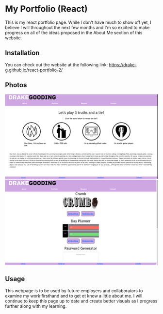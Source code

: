 # My Portfolio (React)

This is my react portfolio page. While I don't have much to show off yet, 
I believe I will throughout the next few months and I'm so excited to make 
progress on all of the ideas proposed in the About Me section of this website.

## Installation

You can check out the website at the following link: https://drake-g.github.io/react-portfolio-2/

## Photos 
![shot1](Images/reactscreenshotabout.png)
![shot2](Images/reactscreenshotport.png)
## Usage

This webpage is to be used by future employers and collaborators to examine my work firsthand and to get ot know a little about me. I will continue to keep this page up to date and create better visuals as I progress further along with my learning. 
